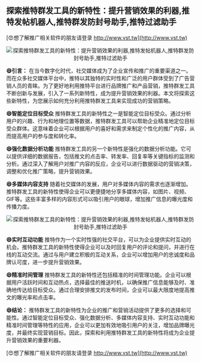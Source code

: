 ## **探索推特群发工具的新特性：提升营销效果的利器,推特发帖机器人,推特群发防封号助手,推特过滤助手**

[😍想了解推广相关软件的朋友请登录 http://www.vst.tw](http://www.vst.tw)

 <center><img src="https://vst.tw/MP4/tuiguang/png/8.png" alt="探索推特群发工具的新特性：提升营销效果的利器,推特发帖机器人,推特群发防封号助手,推特过滤助手"></center>

**😄引言：**
在当今数字化时代，社交媒体成为了企业宣传和推广的重要渠道之一。而在众多社交媒体平台中，推特以其独特的实时性和广泛的用户群体受到了广告营销人员的青睐。为了更好地利用推特平台进行品牌推广和产品营销，推特群发工具不断创新与发展，引入了一系列新特性，成为提升营销效果的利器。本文将探索这些新特性，为您展示如何充分利用推特群发工具来实现成功的营销策略。

**😄智能定位目标受众**
推特群发工具的新特性之一是智能定位目标受众。通过分析用户的兴趣、行为和地理位置等数据，推特群发工具可以帮助企业精准地定位目标受众群体。这意味着企业可以根据用户的喜好和需求来制定个性化的推广内容，从而提高用户的参与度和转化率。

**😄强化数据分析功能**
推特群发工具的另一个新特性是强化的数据分析功能。它可以提供详细的数据报告，包括推文的点击率、转发率、回复率等关键指标的监测和分析。通过深入了解用户对推广内容的反应，企业可以进行数据驱动的营销决策，调整和优化推广策略，提升营销效果。

**😄多媒体内容支持**
随着社交媒体的发展，用户对多媒体内容的需求也逐渐增加。推特群发工具的新特性使得企业可以更便捷地分享多媒体内容，如图片、视频、GIF等。这些丰富多样的内容形式可以吸引用户的眼球，增加推广信息的曝光度和传播力度。

 <center><img src="https://vst.tw/MP4/tuiguang/png/3.png" alt="探索推特群发工具的新特性：提升营销效果的利器,推特发帖机器人,推特群发防封号助手,推特过滤助手"></center>

**😄实时互动功能**
推特作为一个实时性强的社交平台，可以为企业提供实时互动的机会。推特群发工具的新特性使得企业可以及时回复用户的评论和提问，并进行在线的互动交流。通过与用户建立积极的互动关系，企业可以增加用户的忠诚度和品牌认可度，进一步提升营销效果。

**😄精准时间管理**
推特群发工具的新特性还包括精准的时间管理功能。企业可以根据用户活跃时间和互动热点，选择最佳的推送时机，以确保推广信息能够及时、准确地传达给目标受众。通过合理安排推文的发布时间，企业可以最大限度地提高推文的曝光率和点击率。

**😄结论：**
推特群发工具的新特性为企业的推广和营销活动提供了更多的选择和可能性。通过智能定位目标受众、强化数据分析、多媒体内容支持、实时互动功能和精准时间管理等特性的应用，企业可以更加有效地吸引用户的关注，增加品牌曝光度，并最终实现营销目标。因此，探索和利用推特群发工具的新特性将成为企业提升营销效果的重要利器。

[😍想了解推广相关软件的朋友请登录 http://www.vst.tw](http://www.vst.tw)



